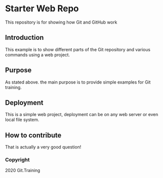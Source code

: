# Starter Web Repo

This repository is for showing how Git and GitHub work

## Introduction 

This example is to show different parts of the Git repository and various commands using a web project.

## Purpose

As stated above. the main purpose is to provide simple examples for Git training.

## Deployment

This is a simple web project, deployment can be on any web server or even local file system.

## How to contribute

That is actually a very good question!

### Copyright

2020 Git.Training
